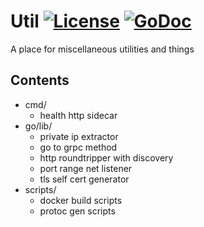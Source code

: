 # Util [![License](https://img.shields.io/:license-apache-blue.svg)](https://opensource.org/licenses/Apache-2.0) [![GoDoc](https://godoc.org/github.com/micro/util?status.svg)](https://godoc.org/github.com/micro/util)

A place for miscellaneous utilities and things

## Contents

- cmd/
  * health http sidecar
- go/lib/
  * private ip extractor
  * go to grpc method
  * http roundtripper with discovery
  * port range net listener
  * tls self cert generator
- scripts/
  * docker build scripts
  * protoc gen scripts
